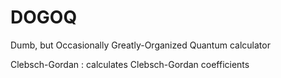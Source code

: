 # DOGOQ
Dumb, but Occasionally Greatly-Organized Quantum calculator

Clebsch-Gordan : calculates Clebsch-Gordan coefficients
